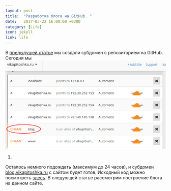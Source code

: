 ```yaml
---
layout: post
title:  "Разработка блога на GitHub. "
date:   2017-03-22 16:00:00 +0300
category: [Life]
icon: jekyll
link: life
---
```

<p>В <a href="http://blog.vikapitoshka.ru/life/2017/subdomen.html">предыдущей статье</a> мы создали субдомен с репозиторием на GitHub. Сегодня мы <img class="image featured" src="/post-img/life/8.png"/>
<ol>
	<li></li>
</ol>
<p>Осталось немного подождать (максимум до 24 часов), и субдомен <a href="blog.vikapitoshka.ru">blog.vikapitoshka.ru</a> с сайтом будет готов. Исходный код можно посмотреть <a href="github.com/ViKapitoshka/blog">здесь</a>. В следующей статье рассмотрим построение блога на данном сайте.</p>
